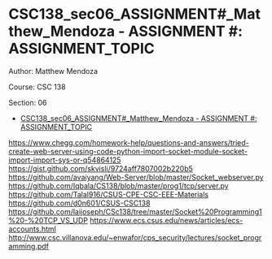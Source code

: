 # CSC138_sec06_ASSIGNMENT#_Matthew_Mendoza - ASSIGNMENT #:  ASSIGNMENT_TOPIC

Author: Matthew Mendoza

Course: CSC 138

Section: 06

- [CSC138_sec06_ASSIGNMENT#_Matthew_Mendoza - ASSIGNMENT #:  ASSIGNMENT_TOPIC](#csc138_sec06_assignment_matthew_mendoza---assignment---assignment_topic)

https://www.chegg.com/homework-help/questions-and-answers/tried-create-web-server-using-code-python-import-socket-module-socket-import-import-sys-or-q54864125
https://gist.github.com/skvisli/9724aff7807002b220b5
https://github.com/avaiyang/Web-Server/blob/master/Socket_webserver.py
https://github.com/Iqbala/CS138/blob/master/prog1/tcp/server.py
https://github.com/Talal916/CSUS-CPE-CSC-EEE-Materials
https://github.com/d0n601/CSUS-CSC138
https://github.com/laijoseph/CSc138/tree/master/Socket%20Programming1%20-%20TCP_VS_UDP
https://www.ecs.csus.edu/news/articles/ecs-accounts.html
http://www.csc.villanova.edu/~enwafor/cps_security/lectures/socket_programming.pdf